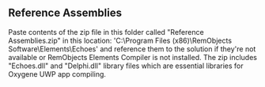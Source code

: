 ## Reference Assemblies
Paste contents of the zip file in this folder called "Reference Assemblies.zip" in this location:
'C:\Program Files (x86)\RemObjects Software\Elements\Echoes'
and reference them to the solution if they're not available or RemObjects Elements Compiler is not installed.
The zip includes "Echoes.dll" and "Delphi.dll" library files which are essential libraries for Oxygene UWP app compiling.
